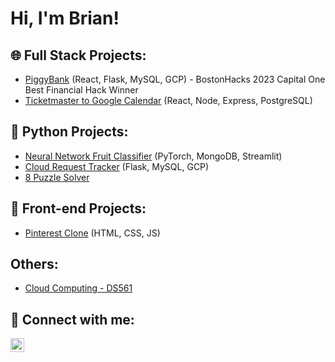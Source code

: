 <h1>Hi, I'm Brian!</h1>

<h2>🌐 Full Stack Projects:</h2>

<ul>
  <li><a href="https://github.com/brianwong778/PiggyBank-BostonHacks">PiggyBank</a> (React, Flask, MySQL, GCP) - BostonHacks 2023 Capital One Best Financial Hack Winner</li>
  <li><a href="https://github.com/brianwong778/Ticketmaster-To-Google-Calendar">Ticketmaster to Google Calendar</a> (React, Node, Express, PostgreSQL)</li>
</ul>

<h2>🐍 Python Projects:</h2>

<ul>
  <li><a href="https://github.com/brianwong778/Neural-Network-Fruit-Classifier">Neural Network Fruit Classifier</a> (PyTorch, MongoDB, Streamlit)</li>
  <li><a href="https://github.com/brianwong778/Cloud-Request-Tracker">Cloud Request Tracker</a> (Flask, MySQL, GCP)</li>
  <li><a href="https://github.com/brianwong778/Eight-Puzzle-Solver">8 Puzzle Solver</a></li>
</ul>

<h2>🎨 Front-end Projects:</h2>

<ul>
  <li><a href="https://github.com/brianwong778/Pinterest-Clone">Pinterest Clone</a> (HTML, CSS, JS)</li>
</ul>

<h2>Others:</h2>

<ul>
  <li><a href="https://github.com/brianwong778/Cloud-Computing-DS561">Cloud Computing - DS561</a></li>
</ul>

<h2>🤳 Connect with me:</h2>

<p>
  <a href="https://www.linkedin.com/in/brianwong778/">
    <img align="left" alt="Brian Wong | LinkedIn" width="22px" src="https://cdn.jsdelivr.net/npm/simple-icons@v3/icons/linkedin.svg"/>
  </a>
</p>

<!-- Clear the float -->
<div style="clear: both;"></div>
